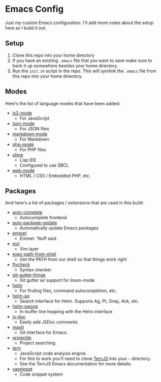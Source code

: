 # Emacs Config

Just my custom Emacs configuration. I'll add more notes about the setup here as I build it out.

## Setup

1. Clone this repo into your home directory
2. If you have an existing `.emacs` file that you want to save make sure to back it up somewhere besides your home directory.
3. Run the `init.sh` script in the repo. This will symlink the `.emacs` file from this repo into your home directory.

## Modes

Here's the list of language modes that have been added:

- [js2-mode](https://github.com/mooz/js2-mode)
  - For JavaScript
- [json-mode](https://github.com/joshwnj/json-mode)
  - For JSON files
- [markdown-mode](http://jblevins.org/projects/markdown-mode/)
  - For Markdown
- [php-mode](https://www.emacswiki.org/emacs/PhpMode)
  - For PHP files
- [slime](https://github.com/slime/slime)
  - Lisp IDE
  - Configured to use SBCL
- [web-mode](http://web-mode.org/)
  - HTML / CSS / Embedded PHP, etc.

## Packages

And here's a list of packages / extensions that are used in this build:

- [auto-complete](https://github.com/auto-complete/auto-complete)
  - Autocomplete frontend
- [auto-package-update](https://github.com/rranelli/auto-package-update.el)
  - Automatically update Emacs packages
- [emmet](https://github.com/smihica/emmet-mode)
  - Emmet. 'Nuff said.
- [evil](https://github.com/emacs-evil/evil)
  - Vim layer
- [exec-path-from-shell](https://github.com/purcell/exec-path-from-shell)
  - Get the PATH from our shell so that things work right
- [flycheck](http://flycheck.org)
  - Syntax checker
- [git-gutter-fringe](https://github.com/syohex/emacs-git-gutter-fringe)
  - Git gutter w/ support for linum-mode
- [helm](https://emacs-helm.github.io/helm/)
  - For finding files, command autocompletion, etc.
- [helm-ag](https://github.com/syohex/emacs-helm-ag)
  - Search interface for Helm. Supports Ag, Pt, Grep, Ack, etc.
- [helm-swoop](https://github.com/ShingoFukuyama/helm-swoop)
  - In-buffer line hopping with the Helm interface
- [js-doc](https://github.com/mooz/js-doc)
  - Easily add JSDoc comments
- [magit](https://magit.vc/)
  - Git interface for Emacs.
- [projectile](https://github.com/bbatsov/projectile)
  - Project searching
- [tern](http://ternjs.net/doc/manual.html#emacs)
  - JavaScript code analysis engine.
  - For this to work you'll need to clone [TernJS](https://github.com/ternjs/tern) into your `~` directory.
  - See the TernJS Emacs documentation for more details.
- [yasnippet](https://github.com/joaotavora/yasnippet)
  - Code snippet system
